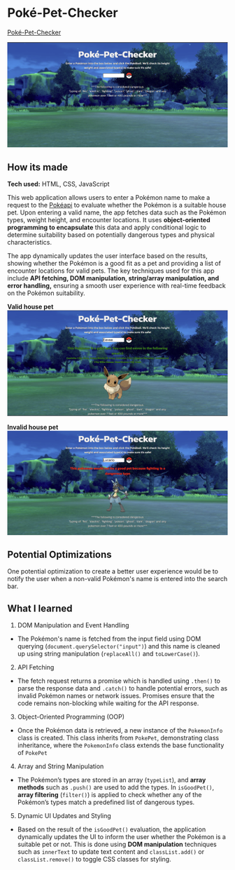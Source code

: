 # Poké-Pet-Checker

[Poké-Pet-Checker](https://pokemon-pet-check.netlify.app/)

![Poké-Pet-Checker home screen](/img/PPC1.png)

## How its made
**Tech used:** HTML, CSS, JavaScript

This web application allows users to enter a Pokémon name to make a request to the [Pokéapi](https://pokeapi.co/) to evaluate whether the Pokémon is a suitable house pet. Upon entering a valid name, the app fetches data such as the Pokémon types, weight height, and encounter locations. It uses **object-oriented programming to encapsulate** this data and apply conditional logic to determine suitability based on potentially dangerous types and physical characteristics.

The app dynamically updates the user interface based on the results, showing whether the Pokémon is a good fit as a pet and providing a list of encounter locations for valid pets. The key techniques used for this app include **API fetching, DOM manipulation, string/array manipulation, and error handling,** ensuring a smooth user experience with real-time feedback on the Pokémon suitability.

**Valid house pet**
![Poké-Pet-Checker correct screen](/img/PPCcorrect.png)

**Invalid house pet**
![Poké-Pet-Checker incorrect screen](/img/PPCincorrect.png)

## Potential Optimizations
One potential optimization to create a better user experience would be to notify the user when a non-valid Pokémon's name is entered into the search bar.


## What I learned
1. DOM Manipulation and Event Handling
  - The Pokémon's name is fetched from the input field using DOM querying (`document.querySelector("input")`) and this name is cleaned up using string manipulation (`replaceAll()` and `toLowerCase()`).
2. API Fetching
 - The fetch request returns a promise which is handled using `.then()` to parse the response data and `.catch()` to handle potential errors, such as invalid Pokémon names or network issues. Promises ensure that the code remains non-blocking while waiting for the API response.
3. Object-Oriented Programming (OOP)
 - Once the Pokémon data is retrieved, a new instance of the `PokemonInfo` class is created. This class inherits from `PokePet`, demonstrating class inheritance, where the `PokemonInfo` class extends the base functionality of `PokePet`
4. Array and String Manipulation
 - The Pokémon’s types are stored in an array (`typeList`), and **array methods** such as `.push()` are used to add the types. In `isGoodPet()`, **array filtering** (`filter()`) is applied to check whether any of the Pokémon’s types match a predefined list of dangerous types.
5. Dynamic UI Updates and Styling
 - Based on the result of the `isGoodPet()` evaluation, the application dynamically updates the UI to inform the user whether the Pokémon is a suitable pet or not. This is done using **DOM manipulation** techniques such as `innerText` to update text content and `classList.add()` or `classList.remove()` to toggle CSS classes for styling.




